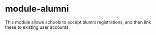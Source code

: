 # module-alumni
This module allows schools to accept alumni registrations, and then link these to existing user accounts.

